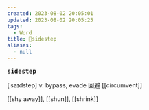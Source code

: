 ```yaml
---
created: 2023-08-02 20:05:01
updated: 2023-08-02 20:05:25
tags:
  - Word
title: 📖sidestep
aliases:
  - null
---
```


<pre><strong>sidestep</strong></pre>
[ˈsaɪdstep]
v. bypass, evade 回避
[[circumvent]]

[[shy away]], [[shun]], [[shrink]]